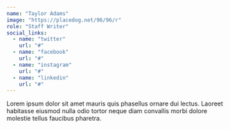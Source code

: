 ```yaml
---
name: "Taylor Adams"
image: "https://placedog.net/96/96/r"
role: "Staff Writer"
social_links:
  - name: "twitter"
    url: "#"
  - name: "facebook"
    url: "#"
  - name: "instagram"
    url: "#"
  - name: "linkedin"
    url: "#"
---
```

Lorem ipsum dolor sit amet mauris quis phasellus ornare dui lectus. Laoreet habitasse eiusmod nulla odio tortor neque diam convallis morbi dolore molestie tellus faucibus pharetra.
